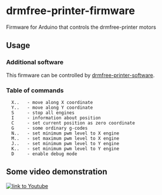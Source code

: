 # drmfree-printer-firmware
Firmware for Arduino that controls the drmfree-printer motors

## Usage
### Additional software
This firmware can be controlled by [drmfree-printer-software](https://github.com/97nomad/drmfree-printer-software).

### Table of commands
```
  X..   - move along X coordinate
  Y..   - move along Y coordinate
  S     - stop all engines
  I     - information about position
  C     - set current position as zero coordinate
  G     - some ordinary g-codes
  N..   - set minimum pwm level to X engine
  M..   - set maximum pwm level to X engine
  J..   - set minimum pwm level to Y engine
  K..   - set minimum pwm level to Y engine
  D     - enable debug mode
```

## Some video demonstration
[![link to Youtube](https://img.youtube.com/vi/kIhLO65ZZnQ/0.jpg)](https://www.youtube.com/watch?v=kIhLO65ZZnQ)
